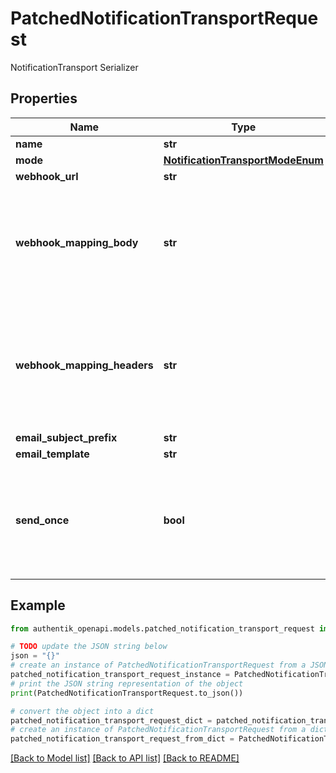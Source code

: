 # PatchedNotificationTransportRequest

NotificationTransport Serializer

## Properties

Name | Type | Description | Notes
------------ | ------------- | ------------- | -------------
**name** | **str** |  | [optional] 
**mode** | [**NotificationTransportModeEnum**](NotificationTransportModeEnum.md) |  | [optional] 
**webhook_url** | **str** |  | [optional] 
**webhook_mapping_body** | **str** | Customize the body of the request. Mapping should return data that is JSON-serializable. | [optional] 
**webhook_mapping_headers** | **str** | Configure additional headers to be sent. Mapping should return a dictionary of key-value pairs | [optional] 
**email_subject_prefix** | **str** |  | [optional] 
**email_template** | **str** |  | [optional] 
**send_once** | **bool** | Only send notification once, for example when sending a webhook into a chat channel. | [optional] 

## Example

```python
from authentik_openapi.models.patched_notification_transport_request import PatchedNotificationTransportRequest

# TODO update the JSON string below
json = "{}"
# create an instance of PatchedNotificationTransportRequest from a JSON string
patched_notification_transport_request_instance = PatchedNotificationTransportRequest.from_json(json)
# print the JSON string representation of the object
print(PatchedNotificationTransportRequest.to_json())

# convert the object into a dict
patched_notification_transport_request_dict = patched_notification_transport_request_instance.to_dict()
# create an instance of PatchedNotificationTransportRequest from a dict
patched_notification_transport_request_from_dict = PatchedNotificationTransportRequest.from_dict(patched_notification_transport_request_dict)
```
[[Back to Model list]](../README.md#documentation-for-models) [[Back to API list]](../README.md#documentation-for-api-endpoints) [[Back to README]](../README.md)


